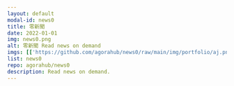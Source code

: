 ```yaml
---
layout: default
modal-id: news0
title: 零新聞
date: 2022-01-01
img: news0.png
alt: 零新聞 Read news on demand
imgs: [['https://github.com/agorahub/news0/raw/main/img/portfolio/aj.png', 'https://agora0.github.io/news/aj'], ['https://github.com/agorahub/news0/raw/main/img/portfolio/bbc.png', 'https://agora0.github.io/news/bbc'], ['https://github.com/agorahub/news0/raw/main/img/portfolio/cna.png', 'https://agora0.github.io/news/cna'], ['https://github.com/agorahub/news0/raw/main/img/portfolio/dw.png', 'https://agora0.github.io/news/dw'], ['https://github.com/agorahub/news0/raw/main/img/portfolio/kyodo.png', 'https://agora0.github.io/news/kyodo'], ['https://github.com/agorahub/news0/raw/main/img/portfolio/nyt.png', 'https://agora0.github.io/news/nyt'], ['https://github.com/agorahub/news0/raw/main/img/portfolio/rfi.png', 'https://agora0.github.io/news/rfi'], ['https://github.com/agorahub/news0/raw/main/img/portfolio/rthk.png', 'https://agora0.github.io/news/rthk']]
list: news0
repo: agorahub/news0
description: Read news on demand.
---
```

